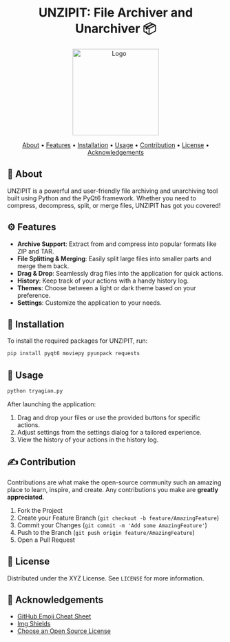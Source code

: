 
<h1 align="center">UNZIPIT: File Archiver and Unarchiver 📦</h1>

<p align="center">
  <img src="https://cdn.discordapp.com/attachments/1111315590808866858/1150280871107121182/Designer-14.png" alt="Logo" width="200" height="200">
</p>

<p align="center">
  <a href="#about">About</a> •
  <a href="#features">Features</a> •
  <a href="#installation">Installation</a> •
  <a href="#usage">Usage</a> •
  <a href="#contribution">Contribution</a> •
  <a href="#license">License</a> •
  <a href="#acknowledgements">Acknowledgements</a>
</p>

## 📜 About <a name = "about"></a>

UNZIPIT is a powerful and user-friendly file archiving and unarchiving tool built using Python and the PyQt6 framework. Whether you need to compress, decompress, split, or merge files, UNZIPIT has got you covered!

## ⚙️ Features <a name="features"></a>

- **Archive Support**: Extract from and compress into popular formats like ZIP and TAR.
- **File Splitting & Merging**: Easily split large files into smaller parts and merge them back.
- **Drag & Drop**: Seamlessly drag files into the application for quick actions.
- **History**: Keep track of your actions with a handy history log.
- **Themes**: Choose between a light or dark theme based on your preference.
- **Settings**: Customize the application to your needs.

## 🚀 Installation <a name = "installation"></a>

To install the required packages for UNZIPIT, run:

```bash
pip install pyqt6 moviepy pyunpack requests
```

## 🎈 Usage <a name = "usage"></a>

```bash
python tryagian.py
```

After launching the application:

1. Drag and drop your files or use the provided buttons for specific actions.
2. Adjust settings from the settings dialog for a tailored experience.
3. View the history of your actions in the history log.

## ✍️ Contribution <a name = "contribution"></a>

Contributions are what make the open-source community such an amazing place to learn, inspire, and create. Any contributions you make are **greatly appreciated**.

1. Fork the Project
2. Create your Feature Branch (`git checkout -b feature/AmazingFeature`)
3. Commit your Changes (`git commit -m 'Add some AmazingFeature'`)
4. Push to the Branch (`git push origin feature/AmazingFeature`)
5. Open a Pull Request

## 📜 License <a name = "license"></a>

Distributed under the XYZ License. See `LICENSE` for more information.

## 🎉 Acknowledgements <a name = "acknowledgements"></a>

- [GitHub Emoji Cheat Sheet](https://www.webpagefx.com/tools/emoji-cheat-sheet/)
- [Img Shields](https://shields.io/)
- [Choose an Open Source License](https://choosealicense.com/)

